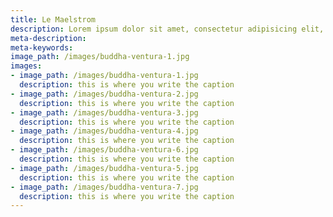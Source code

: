```yaml
---
title: Le Maelstrom
description: Lorem ipsum dolor sit amet, consectetur adipisicing elit, sed do eiusmod tempor incididunt ut labore et dolore magna aliqua. Ut enim ad minim veniam, quis nostrud exercitation ullamco laboris nisi ut aliquip ex ea commodo consequat.
meta-description:
meta-keywords:
image_path: /images/buddha-ventura-1.jpg
images:
- image_path: /images/buddha-ventura-1.jpg
  description: this is where you write the caption
- image_path: /images/buddha-ventura-2.jpg
  description: this is where you write the caption
- image_path: /images/buddha-ventura-3.jpg
  description: this is where you write the caption
- image_path: /images/buddha-ventura-4.jpg
  description: this is where you write the caption
- image_path: /images/buddha-ventura-6.jpg
  description: this is where you write the caption
- image_path: /images/buddha-ventura-5.jpg
  description: this is where you write the caption
- image_path: /images/buddha-ventura-7.jpg
  description: this is where you write the caption
---
```

